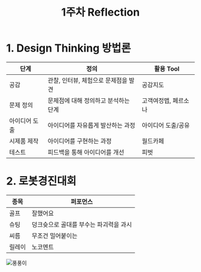 ﻿---
title: 1주차 Reflection
---

# 1. Design Thinking 방법론

|단계|정의|활용 Tool|
|------|----------|-----|
|공감|관찰, 인터뷰, 체험으로 문제점을 발견|공감지도|
|문제 정의|문제점에 대해 정의하고 분석하는 단계|고객여정맵, 페르소나|
|아이디어 도출|아이디어를 자유롭게 발산하는 과정|아이디어 도출/공유|
|시제품 제작|아이디어를 구현하는 과정|월드카페|
|테스트|피드백을 통해 아이디어를 개선|피벗|

# 2. 로봇경진대회

|종목|퍼포먼스|
|------|----------|
|골프|잘했어요|
|슈팅|덩크슛으로 골대를 부수는 파괴력을 과시|
|씨름|무조건 밀어붙이는|
|릴레이|노코멘트|

![풍풍이](https://user-images.githubusercontent.com/13827411/50434431-7a7b1180-0920-11e9-967d-4442969fcdf6.JPG)
